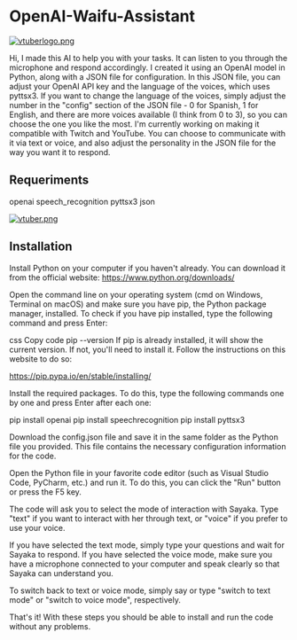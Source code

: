 # OpenAI-Waifu-Assistant

[![vtuberlogo.png](https://i.postimg.cc/pT87KyBw/vtuberlogo.png)](https://postimg.cc/yg1vH1tj)

Hi, I made this AI to help you with your tasks. It can listen to you through the microphone and respond accordingly. I created it using an OpenAI model in Python, along with a JSON file for configuration. In this JSON file, you can adjust your OpenAI API key and the language of the voices, which uses pyttsx3. If you want to change the language of the voices, simply adjust the number in the "config" section of the JSON file - 0 for Spanish, 1 for English, and there are more voices available (I think from 0 to 3), so you can choose the one you like the most. I'm currently working on making it compatible with Twitch and YouTube. You can choose to communicate with it via text or voice, and also adjust the personality in the JSON file for the way you want it to respond.

Requeriments
------------------
openai
speech_recognition
pyttsx3
json


[![vtuber.png](https://i.postimg.cc/xTKf91DF/vtuber.png)](https://postimg.cc/rKwXJcpS)


Installation
----------------
Install Python on your computer if you haven't already. You can download it from the official website: https://www.python.org/downloads/

Open the command line on your operating system (cmd on Windows, Terminal on macOS) and make sure you have pip, the Python package manager, installed. To check if you have pip installed, type the following command and press Enter:

css
Copy code
pip --version
If pip is already installed, it will show the current version. If not, you'll need to install it. Follow the instructions on this website to do so: 

https://pip.pypa.io/en/stable/installing/

Install the required packages. To do this, type the following commands one by one and press Enter after each one:

pip install openai
pip install speechrecognition
pip install pyttsx3

Download the config.json file and save it in the same folder as the Python file you provided. This file contains the necessary configuration information for the code.

Open the Python file in your favorite code editor (such as Visual Studio Code, PyCharm, etc.) and run it. To do this, you can click the "Run" button or press the F5 key.

The code will ask you to select the mode of interaction with Sayaka. Type "text" if you want to interact with her through text, or "voice" if you prefer to use your voice.

If you have selected the text mode, simply type your questions and wait for Sayaka to respond. If you have selected the voice mode, make sure you have a microphone connected to your computer and speak clearly so that Sayaka can understand you.

To switch back to text or voice mode, simply say or type "switch to text mode" or "switch to voice mode", respectively.

That's it! With these steps you should be able to install and run the code without any problems.

